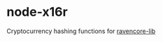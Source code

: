 node-x16r
===============
Cryptocurrency hashing functions for [ravencore-lib](https://github.com/RavenDevKit/ravencore-lib)
